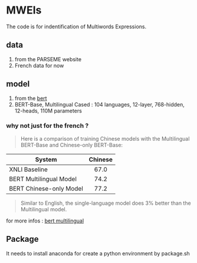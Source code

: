 # MWEIs
The code is for indentification of Multiwords Expressions.

## data
1. from the PARSEME website
2. French data for now

## model
1. from the [bert](https://github.com/google-research/bert)
2. BERT-Base, Multilingual Cased  : 104 languages, 12-layer, 768-hidden, 12-heads, 110M parameters

### why not just for the french ?
> Here is a comparison of training Chinese models with the Multilingual BERT-Base and Chinese-only BERT-Base:

| System                  | Chinese |
| ----------------------- | :-----: |
| XNLI Baseline           |  67.0   |
| BERT Multilingual Model |  74.2   |
| BERT Chinese-only Model |  77.2   |
> Similar to English, the single-language model does 3% better than the Multilingual model.

for more infos : [bert multilingual](https://github.com/google-research/bert/blob/master/multilingual.md)

## Package

It needs to install anaconda for create a python environment by package.sh
